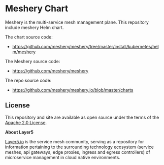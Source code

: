 # Meshery Chart

Meshery is the multi-service mesh management plane. This repository include meshery Helm chart.

The chart source code:

* https://github.com/meshery/meshery/tree/master/install/kubernetes/helm/meshery

The Meshery source code:

* https://github.com/meshery/meshery

The repo source code:

* https://github.com/meshery/meshery.io/blob/master/charts

## License

This repository and site are available as open source under the terms of the [Apache 2.0 License](https://opensource.org/licenses/Apache-2.0).

**About Layer5**

[Layer5.io](https://layer5.io) is the service mesh community, serving as a repository for information pertaining to the surrounding technology ecosystem (service meshes, api gateways, edge proxies, ingress and egress controllers) of microservice management in cloud native environments.
